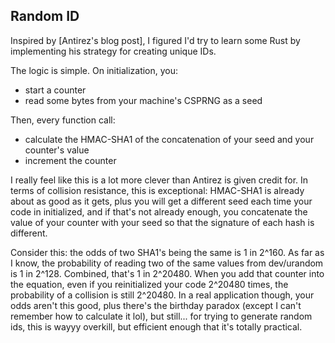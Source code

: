 Random ID
---

Inspired by [Antirez's blog post], I figured I'd try to learn some Rust by implementing his strategy for creating unique IDs.

The logic is simple. On initialization, you:

- start a counter
- read some bytes from your machine's CSPRNG as a seed

Then, every function call:

- calculate the HMAC-SHA1 of the concatenation of your seed and your counter's value
- increment the counter

I really feel like this is a lot more clever than Antirez is given credit for. In terms of collision resistance, this is exceptional: HMAC-SHA1 is already about as good as it gets, plus you will get a different seed each time your code in initialized, and if that's not already enough, you concatenate the value of your counter with your seed so that the signature of each hash is different.

Consider this: the odds of two SHA1's being the same is 1 in 2^160. As far as I know, the probability of reading two of the same values from dev/urandom is 1 in 2^128. Combined, that's 1 in 2^20480. When you add that counter into the equation, even if you reinitialized your code 2^20480 times, the probability of a collision is still 2^20480. In a real application though, your odds aren't this good, plus there's the birthday paradox (except I can't remember how to calculate it lol), but still... for trying to generate random ids, this is wayyy overkill, but efficient enough that it's totally practical.
